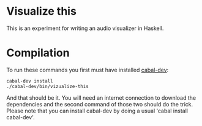 # Visualize this

This is an experiment for writing an audio visualizer in Haskell.

# Compilation

To run these commands you first must have installed [cabal-dev][1]:

    cabal-dev install
    ./cabal-dev/bin/vizualize-this

And that should be it. You will need an internet connection to download the dependencies
and the second command of those two should do the trick. Please note that you can install
cabal-dev by doing a usual 'cabal install cabal-dev'.

 [1]: http://hackage.haskell.org/package/cabal-dev

